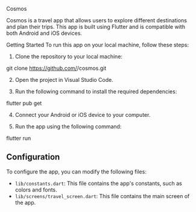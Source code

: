 Cosmos

Cosmos is a travel app that allows users to explore different destinations and plan their trips. This app is built using Flutter and is compatible with both Android and iOS devices.

Getting Started
To run this app on your local machine, follow these steps:

1. Clone the repository to your local machine:

git clone https://github.com/<your-github-username>/cosmos.git

2. Open the project in Visual Studio Code.

3. Run the following command to install the required dependencies:

flutter pub get

4. Connect your Android or iOS device to your computer.

5. Run the app using the following command:

flutter run

## Configuration

To configure the app, you can modify the following files:

- `lib/constants.dart`: This file contains the app's constants, such as colors and fonts.
- `lib/screens/travel_screen.dart`: This file contains the main screen of the app.


